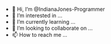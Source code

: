 - 👋 Hi, I’m @IndianaJones-Programmer
- 👀 I’m interested in ...
- 🌱 I’m currently learning ...
- 💞️ I’m looking to collaborate on ...
- 📫 How to reach me ...

<!---
IndianaJones-Programmer/IndianaJones-Programmer is a ✨ special ✨ repository because its `README.md` (this file) appears on your GitHub profile.
You can click the Preview link to take a look at your changes.
--->
